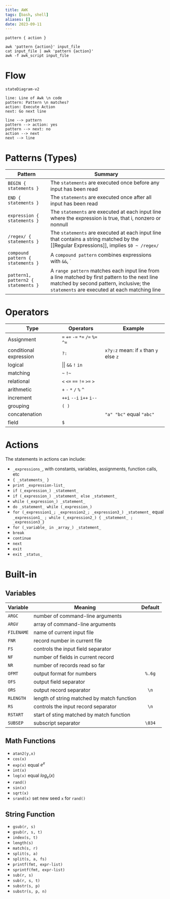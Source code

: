 ```yaml
---
title: AWK
tags: [bash, shell]
aliases: []
date: 2023-09-11
---
```


`pattern { action }`

```shell
awk 'pattern {action}' input_file
cat input_file | awk 'pattern {action}'
awk -f awk_script input_file
```


# Flow
```mermaid
stateDiagram-v2

line: Line of Awk \n code
pattern: Pattern \n matches?
action: Execute Action
next: Go next line

line --> pattern
pattern --> action: yes
pattern --> next: no
action --> next
next --> line
```

# Patterns (Types) 
Pattern | Summary
--- | ---
`BEGIN { statements }` | The `statements` are executed once before any input has been read
`END { statements }` | The `statements` are executed once after all input has been read
`expression { statements }` | The `statements` are executed at each input line where the expression is true, that i, nonzero or nonnull
`/regex/ { statements }` |  The `statements` are executed at each input line that contains a string matched by the [[Regular Expressions]], implies `$0 ~ /regex/`
`compound pattern { statements }` | A `compound pattern` combines expressions with `&&`, `||`, `!` and `()` for grouping
`pattern1, pattern2 { statements }` | A `range pattern` matches each input line from a line matched by first pattern to the next line matched by second pattern, inclusive; the `statements` are executed at each matching line

# Operators
Type | Operators | Example
--- | --- | ---
Assignment | `=` `+=` `-=` `*=` `/=` `%=` `^=`
conditional expression | `?:` | `x?y:z` mean: if `x` than `y` else `z`
logical | \|\| `&&` `!` `in`
matching | `~` `!~`
relational | `<` `<=` `==` `!=` `>=` `>`
arithmetic | `+` `-` `*` `/` `%` `^`
increment | `++i` `--i` `i++` `i--`
grouping | `( )`
concatenation | ` ` | `"a" "bc"` equal `"abc"`
field | `$`


# Actions
The statements in actions can include:
-  `_expressions_`, with constants, variables, assignments, function calls, etc
- `{ _statements_ }`
- `print _expression-list_`
- `if (_expression_) _statement_`
- `if (_expression_) _statement_ else _statement_`
- `while (_expression_) _statement_`
- `do _statement_ while (_expression_)`
- `for (_expression1_; _expression2_; _expression3_) _statement_` equal `_expression1_ ; while (_expression2_) { _statement_ ; _expression3_}`
- `for (_variable_ in _array_) _statement_`
- `break`
- `continue`
- `next`
- `exit`
- `exit _status_`

# Built-in 
## Variables
Variable | Meaning | Default
:-- | --- | :-:
`ARGC` | number of command-line arguments
`ARGV` | array of command-line arguments
`FILENAME` | name of current input file
`FNR` | record number in current file
`FS` | controls the input field separator | ` `
`NF` | number of fields in current record
`NR` | number of records read so far
`OFMT` | output format for numbers | `%.6g`
`OFS` | output field separator | ` `
`ORS` | output record separator | `\n`
`RLENGTH` | length of string matched by match function
`RS` | controls the input record separator | `\n`
`RSTART` | start of sting matched by match function
`SUBSEP` | subscript separator | `\034`

## Math Functions
- `atan2(y,x)`
- `cos(x)`
- `exp(x)` equal $e^x$ 
- `int(x)`
- `log(x)` equal $log_e(x)$
- `rand()`
- `sin(x)`
- `sqrt(x)`
- `srand(x)` set new seed `x` for `rand()`

## String Function
- `gsub(r, s)`
- `gsub(r, s, t)`
- `index(s, t)`
- `length(s)`
- `match(s, r)`
- `split(s, a)`
- `split(s, a, fs)`
- `printf(fmt, expr-list)`
- `sprintf(fmt, expr-list)`
- `sub(r, s)`
- `sub(r, s, t)`
- `substr(s, p)`
- `substr(s, p, n)`